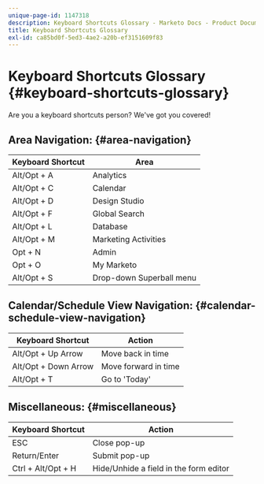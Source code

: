 ```yaml
---
unique-page-id: 1147318
description: Keyboard Shortcuts Glossary - Marketo Docs - Product Documentation
title: Keyboard Shortcuts Glossary
exl-id: ca85bd0f-5ed3-4ae2-a20b-ef3151609f83
---
```

# Keyboard Shortcuts Glossary {#keyboard-shortcuts-glossary}

Are you a keyboard shortcuts person? We've got you covered!

## Area Navigation: {#area-navigation}

| Keyboard Shortcut |Area |
|---|---|
| Alt/Opt + A |Analytics |
| Alt/Opt + C |Calendar |
| Alt/Opt + D |Design Studio |
| Alt/Opt + F |Global Search |
| Alt/Opt + L |Database |
| Alt/Opt + M |Marketing Activities |
| Opt + N |Admin |
| Opt + O |My Marketo |
| Alt/Opt + S |Drop-down Superball menu |

## Calendar/Schedule View Navigation:  {#calendar-schedule-view-navigation}

| Keyboard Shortcut |Action |
|---|---|
| Alt/Opt + Up Arrow |Move back in time |
| Alt/Opt + Down Arrow |Move forward in time |
| Alt/Opt + T |Go to 'Today' |

## Miscellaneous: {#miscellaneous}

| Keyboard Shortcut |Action |
|---|---|
| ESC |Close pop-up |
| Return/Enter |Submit pop-up |
| Ctrl + Alt/Opt + H |Hide/Unhide a field in the form editor |
